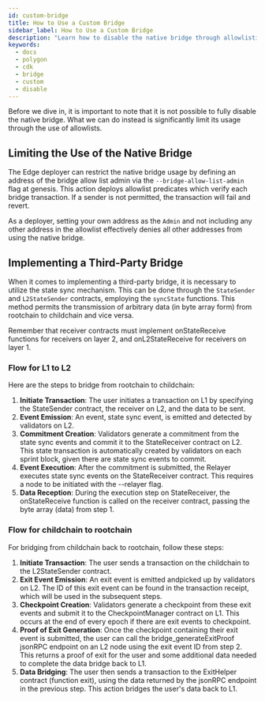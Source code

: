 ```yaml
---
id: custom-bridge
title: How to Use a Custom Bridge
sidebar_label: How to Use a Custom Bridge
description: "Learn how to disable the native bridge through allowlisting."
keywords:
  - docs
  - polygon
  - cdk
  - bridge
  - custom
  - disable
---
```


Before we dive in, it is important to note that it is not possible to fully disable the native bridge. What we can do instead is significantly limit its usage through the use of allowlists.

## Limiting the Use of the Native Bridge

The Edge deployer can restrict the native bridge usage by defining an address of the bridge allow list admin via the `--bridge-allow-list-admin` flag at genesis. This action deploys allowlist predicates which verify each bridge transaction. If a sender is not permitted, the transaction will fail and revert.

As a deployer, setting your own address as the `Admin` and not including any other address in the allowlist effectively denies all other addresses from using the native bridge.

## Implementing a Third-Party Bridge

When it comes to implementing a third-party bridge, it is necessary to utilize the state sync mechanism. This can be done through the `StateSender` and `L2StateSender` contracts, employing the `syncState` functions. This method permits the transmission of arbitrary data (in byte array form) from rootchain to childchain and vice versa.

Remember that receiver contracts must implement onStateReceive functions for receivers on layer 2, and onL2StateReceive for receivers on layer 1.

### Flow for L1 to L2

Here are the steps to bridge from rootchain to childchain:

1. **Initiate Transaction**: The user initiates a transaction on L1 by specifying the StateSender contract, the receiver on L2, and the data to be sent.
2. **Event Emission**: An event, state sync event, is emitted and detected by validators on L2.
3. **Commitment Creation**: Validators generate a commitment from the state sync events and commit it to the StateReceiver contract on L2. This state transaction is automatically created by validators on each sprint block, given there are state sync events to commit.
4. **Event Execution**: After the commitment is submitted, the Relayer executes state sync events on the StateReceiver contract. This requires a node to be initiated with the --relayer flag.
5. **Data Reception**: During the execution step on StateReceiver, the onStateReceive function is called on the receiver contract, passing the byte array (data) from step 1.

### Flow for childchain to rootchain

For bridging from childchain back to rootchain, follow these steps:

1. **Initiate Transaction**: The user sends a transaction on the childchain to the L2StateSender contract.
2. **Exit Event Emission**: An exit event is emitted andpicked up by validators on L2. The ID of this exit event can be found in the transaction receipt, which will be used in the subsequent steps.
3. **Checkpoint Creation**: Validators generate a checkpoint from these exit events and submit it to the CheckpointManager contract on L1. This occurs at the end of every epoch if there are exit events to checkpoint.
4. **Proof of Exit Generation**: Once the checkpoint containing their exit event is submitted, the user can call the bridge_generateExitProof jsonRPC endpoint on an L2 node using the exit event ID from step 2. This returns a proof of exit for the user and some additional data needed to complete the data bridge back to L1.
5. **Data Bridging**: The user then sends a transaction to the ExitHelper contract (function exit), using the data returned by the jsonRPC endpoint in the previous step. This action bridges the user's data back to L1.
